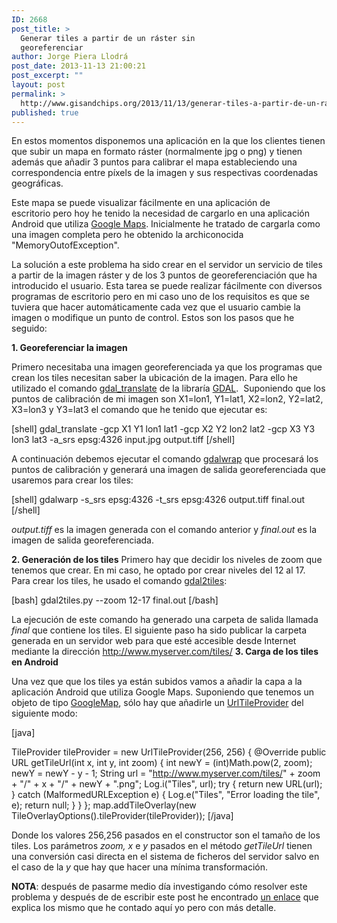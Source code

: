 ```yaml
---
ID: 2668
post_title: >
  Generar tiles a partir de un ráster sin
  georeferenciar
author: Jorge Piera Llodrá
post_date: 2013-11-13 21:00:21
post_excerpt: ""
layout: post
permalink: >
  http://www.gisandchips.org/2013/11/13/generar-tiles-a-partir-de-un-raster-sin-georeferenciar/
published: true
---
```

En estos momentos disponemos una aplicación en la que los clientes tienen que subir un mapa en formato ráster (normalmente jpg o png) y tienen además que añadir 3 puntos para calibrar el mapa estableciendo una correspondencia entre píxels de la imagen y sus respectivas coordenadas geográficas.

Este mapa se puede visualizar fácilmente en una aplicación de escritorio pero hoy he tenido la necesidad de cargarlo en una aplicación Android que utiliza <a href="https://developers.google.com/maps/documentation/android/">Google Maps</a>. Inicialmente he tratado de cargarla como una imagen completa pero he obtenido la archiconocida "MemoryOutofException".

La solución a este problema ha sido crear en el servidor un servicio de tiles a partir de la imagen ráster y de los 3 puntos de georeferenciación que ha introducido el usuario. Esta tarea se puede realizar fácilmente con diversos programas de escritorio pero en mi caso uno de los requisitos es que se tuviera que hacer automáticamente cada vez que el usuario cambie la imagen o modifique un punto de control. Estos son los pasos que he seguido:

<!--more--><strong><span style="font-size: 14px">1. Georeferenciar la imagen</span></strong>

Primero necesitaba una imagen georeferenciada ya que los programas que crean los tiles necesitan saber la ubicación de la imagen. Para ello he utilizado el comando <a href="http://www.gdal.org/gdal_translate.html">gdal_translate</a> de la libraría <a href="http://www.gdal.org/">GDAL</a>.  Suponiendo que los puntos de calibración de mi imagen son X1=lon1, Y1=lat1, X2=lon2, Y2=lat2, X3=lon3 y Y3=lat3 el comando que he tenido que ejecutar es:

[shell]
gdal_translate -gcp X1 Y1 lon1 lat1 -gcp X2 Y2 lon2 lat2 -gcp X3 Y3 lon3 lat3 -a_srs epsg:4326 input.jpg output.tiff
[/shell]

A continuación debemos ejecutar el comando <a href="http://www.gdal.org/gdalwarp.html">gdalwrap</a> que procesará los puntos de calibración y generará una imagen de salida georeferenciada que usaremos para crear los tiles:

[shell]
gdalwarp -s_srs epsg:4326 -t_srs epsg:4326 output.tiff final.out
[/shell]

<em>output.tiff</em> es la imagen generada con el comando anterior y <em>final.out</em> es la imagen de salida georeferenciada.

<strong><span style="font-size: 14px">2. Generación de los tiles</span></strong>
Primero hay que decidir los niveles de zoom que tenemos que crear. En mi caso, he optado por crear niveles del 12 al 17. Para crear los tiles, he usado el comando <a href="http://www.gdal.org/gdal2tiles.html">gdal2tiles</a>:

[bash]
gdal2tiles.py --zoom 12-17 final.out
[/bash]

La ejecución de este comando ha generado una carpeta de salida llamada <em>final</em> que contiene los tiles. El siguiente paso ha sido publicar la carpeta generada en un servidor web para que esté accesible desde Internet mediante la dirección http://www.myserver.com/tiles/
<strong><span style="font-size: 14px">3. Carga de los tiles en Android</span></strong>

Una vez que que los tiles ya están subidos vamos a añadir la capa a la aplicación Android que utiliza Google Maps. Suponiendo que tenemos un objeto de tipo <a href="http://developer.android.com/reference/com/google/android/gms/maps/GoogleMap.html">GoogleMap</a>, sólo hay que añadirle un <a href="http://developer.android.com/reference/com/google/android/gms/maps/model/UrlTileProvider.html">UrlTileProvider</a> del siguiente modo:

[java]

TileProvider tileProvider = new UrlTileProvider(256, 256) {
  @Override
  public URL getTileUrl(int x, int y, int zoom) {
    int newY = (int)Math.pow(2, zoom);
    newY = newY - y - 1;
    String url = &quot;http://www.myserver.com/tiles/&quot; + zoom + &quot;/&quot; + x + &quot;/&quot; + newY + &quot;.png&quot;;
    Log.i(&quot;Tiles&quot;, url);
    try {
      return new URL(url);
    } catch (MalformedURLException e) {
      Log.e(&quot;Tiles&quot;, &quot;Error loading the tile&quot;, e);
      return null;
     }
  }
};
map.addTileOverlay(new TileOverlayOptions().tileProvider(tileProvider));
[/java]



Donde los valores 256,256 pasados en el constructor son el tamaño de los tiles. Los parámetros <em>zoom, x</em> e <em>y</em> pasados en el método <em>getTileUrl</em> tienen una conversión casi directa en el sistema de ficheros del servidor salvo en el caso de la <em>y </em>que hay que hacer una mínima transformación.

<strong>NOTA</strong>: después de pasarme medio día investigando cómo resolver este problema y después de de escribir este post he encontrado <a href="https://developers.google.com/kml/articles/raster">un enlace</a> que explica los mismo que he contado aquí yo pero con más detalle.